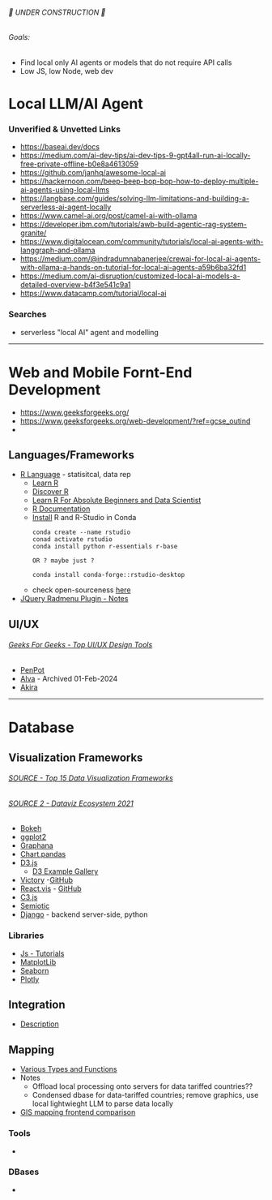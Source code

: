 ###### 🚧 UNDER CONSTRUCTION 🚧
###### Goals:
- Find local only AI agents or models that do not require API calls
- Low JS, low Node, web dev

# Local LLM/AI Agent
### Unverified & Unvetted Links
- https://baseai.dev/docs
- https://medium.com/ai-dev-tips/ai-dev-tips-9-gpt4all-run-ai-locally-free-private-offline-b0e8a4613059
- https://github.com/janhq/awesome-local-ai
- https://hackernoon.com/beep-beep-bop-bop-how-to-deploy-multiple-ai-agents-using-local-llms
- https://langbase.com/guides/solving-llm-limitations-and-building-a-serverless-ai-agent-locally
- https://www.camel-ai.org/post/camel-ai-with-ollama
- https://developer.ibm.com/tutorials/awb-build-agentic-rag-system-granite/
- https://www.digitalocean.com/community/tutorials/local-ai-agents-with-langgraph-and-ollama
- https://medium.com/@indradumnabanerjee/crewai-for-local-ai-agents-with-ollama-a-hands-on-tutorial-for-local-ai-agents-a59b6ba32fd1
- https://medium.com/ai-disruption/customized-local-ai-models-a-detailed-overview-b4f3e541c9a1
- https://www.datacamp.com/tutorial/local-ai

### Searches
- serverless "local AI" agent and modelling

---

# Web and Mobile Fornt-End Development
- https://www.geeksforgeeks.org/
- https://www.geeksforgeeks.org/web-development/?ref=gcse_outind
- 

## Languages/Frameworks
- [R Language](https://www.r-project.org/about.html) - statisitcal, data rep
  - [Learn R](https://learn-r.org/) 
  - [Discover R](https://github.com/profandyfield/discovr)
  - [Learn R For Absolute Beginners and Data Scientist](https://www.learn-r.org/r-tutor-online.php)
  - [R Documentation](https://cran.r-project.org/manuals.html)
  - [Install](https://anaconda.org/conda-forge/rstudio-desktop) R and R-Studio in Conda
    ```
    conda create --name rstudio
    conad activate rstudio
    conda install python r-essentials r-base

    OR ? maybe just ?

    conda install conda-forge::rstudio-desktop
    ```
  - check open-sourceness [here](https://posit.co/downloads/)
- [JQuery Radmenu Plugin - Notes](https://github.com/nirvanatikku/jQuery-Radmenu-Plugin/issues/5)  

## UI/UX
###### [Geeks For Geeks - Top UI/UX Design Tools](https://www.geeksforgeeks.org/best-ui-ux-design-tools/)
- [PenPot](https://penpot.app/pricing)
- [Alva](https://github.com/meetalva) - Archived 01-Feb-2024
- [Akira](https://github.com/akiraux/Akira)

---

# Database

## Visualization Frameworks
###### [SOURCE - Top 15 Data Visualization Frameworks](https://www.geeksforgeeks.org/top-15-data-visualization-frameworks/)
###### [SOURCE 2 - Dataviz Ecosystem 2021](https://cube.dev/blog/dataviz-ecosystem-2021)
- [Bokeh](https://bokeh.org/)
- [ggplot2](https://ggplot2.tidyverse.org/)
- [Graphana](https://grafana.com/)
- [Chart.pandas](https://pandas.pydata.org/pandas-docs/stable/user_guide/visualization.html)
- [D3.js](https://d3js.org/)
  - [D3 Example Gallery](https://observablehq.com/@d3/gallery) 
- [Victory](https://commerce.nearform.com/open-source/victory/) -[GitHub](https://github.com/FormidableLabs/victory)
- [React.vis](https://uber.github.io/react-vis/) - [GitHub](https://github.com/uber/react-vis)
- [C3.js](https://c3js.org/)
- [Semiotic](https://semiotic.nteract.io/)
- [Django](https://docs.djangoproject.com/) - backend server-side, python

### Libraries
- [Js - Tutorials](https://www.w3schools.com/Js/)
- [MatplotLib](https://matplotlib.org/)
- [Seaborn](https://seaborn.pydata.org/)
- [Plotly](https://plotly.com/python/)

## Integration
- [Description](https://www.datastackhub.com/what-is-data-integration/)

## Mapping
- [Various Types and Functions](https://www.datastackhub.com/top-tools/open-source-data-mapping-tools/)
- Notes
  - Offload local processing onto servers for data tariffed countries??
  - Condensed dbase for data-tariffed countries; remove graphics, use local lightwieght LLM to parse data locally
- [GIS mapping frontend comparison](https://insights.1904labs.com/blog/2020-10-13-comparing-front-end-mapping-frameworks-for-geospatial-data) 

### Tools
- 


### DBases
- 

